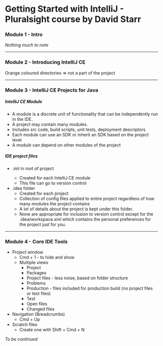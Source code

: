# Getting Started with IntelliJ - Pluralsight course by David Starr

### Module 1 - Intro

_Nothing much to note_

---

### Module 2 - Introducing IntelliJ CE

Orange coloured directories => not a part of the project

---

### Module 3 - IntelliJ CE Projects for Java

##### IntelliJ CE Module
* A module is a discrete unit of functionality that can be independently run in the IDE. 
* A project may contain many modules. 
* Includes src code, build scripts, unit tests, deployment descriptors
* Each module can use an SDK or inherit an SDK based on the project level
* A module can depend on other modules of the project

##### IDE project files
* <Name of Project>.iml in root of project
    * Created for each IntelliJ CE module
    * This file can go to version control
* .idea folder 
    * Created for each project
    * Collection of config files applied to entire project regardless of how many modules the project contains
    * A lot of details about the project is kept under this folder. 
    * None are appropriate for inclusion to version control except for the .idea/workspace.xml which contains the personal preferences for the project just for you. 

---

### Module 4 - Core IDE Tools

* Project window
    * Cmd + 1 - to hide and show
    * Multiple views
        * Project
        * Packages
        * Project files - less noise, based on folder structure
        * Problems
        * Production - files included for production build (no project files or test files)
        * Test
        * Open files
        * Changed files
* Navigation (Breadcrumbs)
    * Cmd + Up 
* Scratch files
    * Create one with Shift + Cmd + N

_To be continued_




















